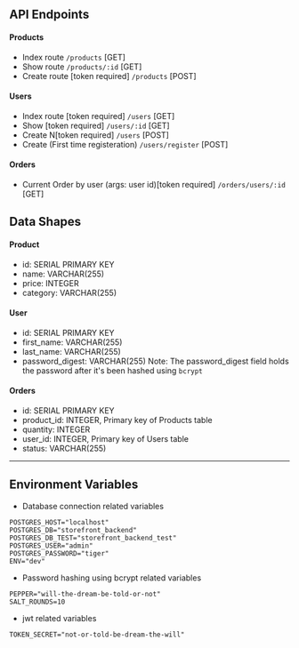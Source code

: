 ## API Endpoints

#### Products

- Index route `/products` [GET]
- Show route `/products/:id` [GET]
- Create route [token required] `/products` [POST]

#### Users

- Index route [token required] `/users` [GET]
- Show [token required] `/users/:id` [GET]
- Create N[token required] `/users` [POST]
- Create (First time registeration) `/users/register` [POST]

#### Orders

- Current Order by user (args: user id)[token required] `/orders/users/:id` [GET]

## Data Shapes

#### Product

- id: SERIAL PRIMARY KEY
- name: VARCHAR(255)
- price: INTEGER
- category: VARCHAR(255)

#### User

- id: SERIAL PRIMARY KEY
- first_name: VARCHAR(255)
- last_name: VARCHAR(255)
- password_digest: VARCHAR(255)
  Note: The password_digest field holds the password after it's been hashed using `bcrypt`

#### Orders

- id: SERIAL PRIMARY KEY
- product_id: INTEGER, Primary key of Products table
- quantity: INTEGER
- user_id: INTEGER, Primary key of Users table
- status: VARCHAR(255)

---

## Environment Variables

- Database connection related variables

```
POSTGRES_HOST="localhost"
POSTGRES_DB="storefront_backend"
POSTGRES_DB_TEST="storefront_backend_test"
POSTGRES_USER="admin"
POSTGRES_PASSWORD="tiger"
ENV="dev"
```

- Password hashing using bcrypt related variables

```
PEPPER="will-the-dream-be-told-or-not"
SALT_ROUNDS=10
```

- jwt related variables

```
TOKEN_SECRET="not-or-told-be-dream-the-will"
```
